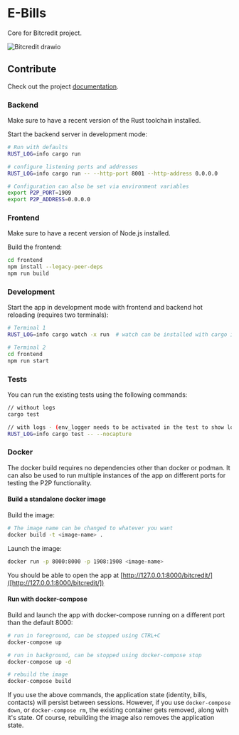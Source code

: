 # E-Bills

Core for Bitcredit project.

![Bitcredit drawio](https://github.com/BitcoinCredit/E-Bills/assets/57773598/1fd8021d-cc41-408e-8c7e-c256c3bf4f3a)

## Contribute

Check out the project [documentation](./docs/index.md).

### Backend

Make sure to have a recent version of the Rust toolchain installed.

Start the backend server in development mode:

```bash
# Run with defaults
RUST_LOG=info cargo run

# configure listening ports and addresses
RUST_LOG=info cargo run -- --http-port 8001 --http-address 0.0.0.0

# Configuration can also be set via environment variables
export P2P_PORT=1909
export P2P_ADDRESS=0.0.0.0
```

### Frontend

Make sure to have a recent version of Node.js installed.

Build the frontend:

```bash
cd frontend
npm install --legacy-peer-deps
npm run build
```

### Development

Start the app in development mode with frontend and backend hot reloading (requires two terminals):

```bash
# Terminal 1
RUST_LOG=info cargo watch -x run  # watch can be installed with cargo install cargo-watch

# Terminal 2
cd frontend
npm run start
```

### Tests

You can run the existing tests using the following commands:

```bash
// without logs
cargo test

// with logs - (env_logger needs to be activated in the test to show logs)
RUST_LOG=info cargo test -- --nocapture
```

### Docker

The docker build requires no dependencies other than docker or podman. It can also be used
to run multiple instances of the app on different ports for testing the P2P functionality.

#### Build a standalone docker image

Build the image:

```bash
# The image name can be changed to whatever you want
docker build -t <image-name> .
```

Launch the image:

```bash
docker run -p 8000:8000 -p 1908:1908 <image-name>
```

You should be able to open the app at [http://127.0.0.1:8000/bitcredit/]([http://127.0.0.1:8000/bitcredit/])

#### Run with docker-compose

Build and launch the app with docker-compose running on a different port than the default 8000:

```bash
# run in foreground, can be stopped using CTRL+C
docker-compose up

# run in background, can be stopped using docker-compose stop
docker-compose up -d

# rebuild the image
docker-compose build
```

If you use the above commands, the application state (identity, bills, contacts) will persist between sessions. However, if you use `docker-compose down`, or `docker-compose rm`, the existing container gets removed, along with it's state.
Of course, rebuilding the image also removes the application state.

